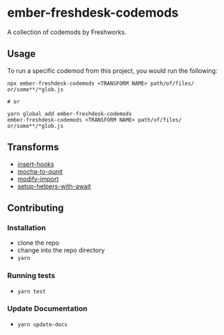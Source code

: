 # ember-freshdesk-codemods


A collection of codemods by Freshworks.

## Usage

To run a specific codemod from this project, you would run the following:

```
npx ember-freshdesk-codemods <TRANSFORM NAME> path/of/files/ or/some**/*glob.js

# or

yarn global add ember-freshdesk-codemods
ember-freshdesk-codemods <TRANSFORM NAME> path/of/files/ or/some**/*glob.js
```

## Transforms

<!--TRANSFORMS_START-->
* [insert-hooks](transforms/insert-hooks/README.md)
* [mocha-to-qunit](transforms/mocha-to-qunit/README.md)
* [modify-import](transforms/modify-import/README.md)
* [setup-helpers-with-await](transforms/setup-helpers-with-await/README.md)
<!--TRANSFORMS_END-->

## Contributing

### Installation

* clone the repo
* change into the repo directory
* `yarn`

### Running tests

* `yarn test`

### Update Documentation

* `yarn update-docs`
